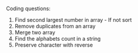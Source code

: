 Coding questions:
1. Find second largest number in array - If not sort
2. Remove duplicates from an array
3. Merge two array
4. Find the alphabets count in a string
5. Preserve character with reverse
